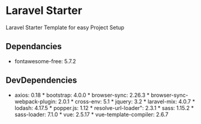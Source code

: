 # Laravel Starter
Laravel Starter Template for easy Project Setup

## Dependancies
* fontawesome-free: 5.7.2


## DevDependencies
* axios: 0.18
      * bootstrap: 4.0.0
       * browser-sync: 2.26.3
        * browser-sync-webpack-plugin: 2.0.1
        * cross-env: 5.1
       * jquery: 3.2
       * laravel-mix: 4.0.7
       * lodash: 4.17.5
       * popper.js: 1.12
       * resolve-url-loader": 2.3.1
       * sass: 1.15.2
      * sass-loader: 7.1.0
      * vue: 2.5.17
       * vue-template-compiler: 2.6.7
